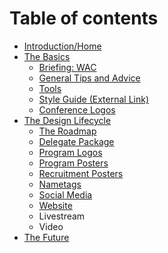 # Table of contents

* [Introduction/Home](README.md)
* [The Basics](the-basics/README.md)
  * [Briefing: WAC](the-basics/briefing-wac.md)
  * [General Tips and Advice](the-basics/general-tips-and-advice.md)
  * [Tools](the-basics/tools.md)
  * [Style Guide \(External Link\)](the-basics/style-guide-external-link.md)
  * [Conference Logos](the-basics/conference-logos.md)
* [The Design Lifecycle](the-design-lifecycle/README.md)
  * [The Roadmap](the-design-lifecycle/the-roadmap.md)
  * [Delegate Package](the-design-lifecycle/the-delegate-package.md)
  * [Program Logos](the-design-lifecycle/program-logos.md)
  * [Program Posters](the-design-lifecycle/program-posters.md)
  * [Recruitment Posters](the-design-lifecycle/recruitment-posters.md)
  * [Nametags](the-design-lifecycle/nametags.md)
  * [Social Media](the-design-lifecycle/social-media.md)
  * [Website](the-design-lifecycle/website.md)
  * Livestream
  * Video
* [The Future](the-future.md)

